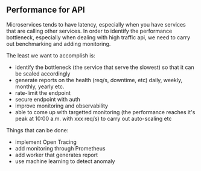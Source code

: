 ## Performance for API

Microservices tends to have latency, especially when you have services that are calling other services. In order to identify the performance bottleneck, especially when dealing with high traffic api, we need to carry out benchmarking and adding monitoring.

The least we want to accomplish is:

- identify the bottleneck (the service that serve the slowest) so that it can be scaled accordingly
- generate reports on the health (req/s, downtime, etc) daily, weekly, monthly, yearly etc.
- rate-limit the endpoint
- secure endpoint with auth
- improve monitoring and observability
- able to come up with targetted monitoring (the performance reaches it's peak at 10:00 a.m. with xxx req/s) to carry out auto-scaling etc

Things that can be done:

- implement Open Tracing
- add monitoring through Prometheus
- add worker that generates report
- use machine learning to detect anomaly
